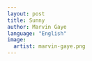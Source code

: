 ```yaml
---
layout: post
title: Sunny
author: Marvin Gaye
language: "English"
image:
  artist: marvin-gaye.png
---
```

